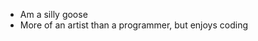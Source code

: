 - Am a silly goose
- More of an artist than a programmer, but enjoys coding

<!---
torineos/torineos is a ✨ special ✨ repository because its `README.md` (this file) appears on your GitHub profile.
You can click the Preview link to take a look at your changes.
--->
